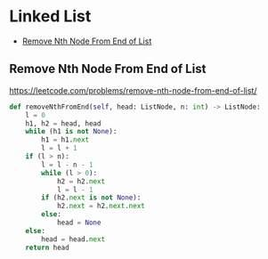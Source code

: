 # Linked List

+ [Remove Nth Node From End of List](#remove-nth-node-from-end-of-list)

[comment]: <> (Stop)

## Remove Nth Node From End of List

https://leetcode.com/problems/remove-nth-node-from-end-of-list/

```python
def removeNthFromEnd(self, head: ListNode, n: int) -> ListNode:
    l = 0
    h1, h2 = head, head
    while (h1 is not None):
        h1 = h1.next
        l = l + 1
    if (l > n):
        l = l - n - 1
        while (l > 0):
            h2 = h2.next
            l = l - 1
        if (h2.next is not None):
            h2.next = h2.next.next
        else:
            head = None
    else:
        head = head.next
    return head
```